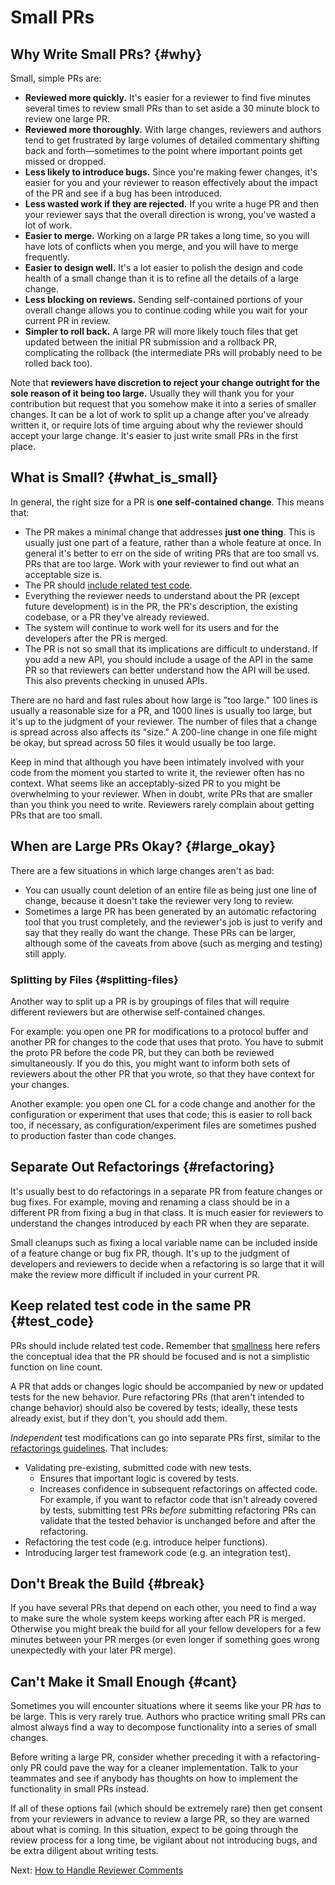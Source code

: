 # Small PRs



## Why Write Small PRs? {#why}

Small, simple PRs are:

-   **Reviewed more quickly.** It's easier for a reviewer to find five minutes
    several times to review small PRs than to set aside a 30 minute block to
    review one large PR.
-   **Reviewed more thoroughly.** With large changes, reviewers and authors tend
    to get frustrated by large volumes of detailed commentary shifting back and
    forth—sometimes to the point where important points get missed or dropped.
-   **Less likely to introduce bugs.** Since you're making fewer changes, it's
    easier for you and your reviewer to reason effectively about the impact of
    the PR and see if a bug has been introduced.
-   **Less wasted work if they are rejected.** If you write a huge PR and then
    your reviewer says that the overall direction is wrong, you've wasted a lot
    of work.
-   **Easier to merge.** Working on a large PR takes a long time, so you will
    have lots of conflicts when you merge, and you will have to merge
    frequently.
-   **Easier to design well.** It's a lot easier to polish the design and code
    health of a small change than it is to refine all the details of a large
    change.
-   **Less blocking on reviews.** Sending self-contained portions of your
    overall change allows you to continue coding while you wait for your current
    PR in review.
-   **Simpler to roll back.** A large PR will more likely touch files that get
    updated between the initial PR submission and a rollback PR, complicating
    the rollback (the intermediate PRs will probably need to be rolled back
    too).

Note that **reviewers have discretion to reject your change outright for the
sole reason of it being too large.** Usually they will thank you for your
contribution but request that you somehow make it into a series of smaller
changes. It can be a lot of work to split up a change after you've already
written it, or require lots of time arguing about why the reviewer should accept
your large change. It's easier to just write small PRs in the first place.

## What is Small? {#what_is_small}

In general, the right size for a PR is **one self-contained change**. This means
that:

-   The PR makes a minimal change that addresses **just one thing**. This is
    usually just one part of a feature, rather than a whole feature at once. In
    general it's better to err on the side of writing PRs that are too small vs.
    PRs that are too large. Work with your reviewer to find out what an
    acceptable size is.
-   The PR should [include related test code](#test_code).
-   Everything the reviewer needs to understand about the PR (except future
    development) is in the PR, the PR's description, the existing codebase, or a
    PR they've already reviewed.
-   The system will continue to work well for its users and for the developers
    after the PR is merged.
-   The PR is not so small that its implications are difficult to understand. If
    you add a new API, you should include a usage of the API in the same PR so
    that reviewers can better understand how the API will be used. This also
    prevents checking in unused APIs.

There are no hard and fast rules about how large is "too large." 100 lines is
usually a reasonable size for a PR, and 1000 lines is usually too large, but
it's up to the judgment of your reviewer. The number of files that a change is
spread across also affects its "size." A 200-line change in one file might be
okay, but spread across 50 files it would usually be too large.

Keep in mind that although you have been intimately involved with your code from
the moment you started to write it, the reviewer often has no context. What
seems like an acceptably-sized PR to you might be overwhelming to your reviewer.
When in doubt, write PRs that are smaller than you think you need to write.
Reviewers rarely complain about getting PRs that are too small.

## When are Large PRs Okay? {#large_okay}

There are a few situations in which large changes aren't as bad:

-   You can usually count deletion of an entire file as being just one line of
    change, because it doesn't take the reviewer very long to review.
-   Sometimes a large PR has been generated by an automatic refactoring tool
    that you trust completely, and the reviewer's job is just to verify and say
    that they really do want the change. These PRs can be larger, although some
    of the caveats from above (such as merging and testing) still apply.

### Splitting by Files {#splitting-files}

Another way to split up a PR is by groupings of files that will require
different reviewers but are otherwise self-contained changes.

For example: you open one PR for modifications to a protocol buffer and
another PR for changes to the code that uses that proto. You have to submit the
proto PR before the code PR, but they can both be reviewed simultaneously. If
you do this, you might want to inform both sets of reviewers about the other PR
that you wrote, so that they have context for your changes.

Another example: you open one CL for a code change and another for the
configuration or experiment that uses that code; this is easier to roll back
too, if necessary, as configuration/experiment files are sometimes pushed to
production faster than code changes.

## Separate Out Refactorings {#refactoring}

It's usually best to do refactorings in a separate PR from feature changes or
bug fixes. For example, moving and renaming a class should be in a different PR
from fixing a bug in that class. It is much easier for reviewers to understand
the changes introduced by each PR when they are separate.

Small cleanups such as fixing a local variable name can be included inside of a
feature change or bug fix PR, though. It's up to the judgment of developers and
reviewers to decide when a refactoring is so large that it will make the review
more difficult if included in your current PR.

## Keep related test code in the same PR {#test_code}

PRs should include related test code. Remember that [smallness](#what_is_small)
here refers the conceptual idea that the PR should be focused and is not a
simplistic function on line count.

A PR that adds or changes logic should be accompanied by new or updated tests
for the new behavior. Pure refactoring PRs (that aren't intended to change
behavior) should also be covered by tests; ideally, these tests already exist,
but if they don't, you should add them.

_Independent_ test modifications can go into separate PRs first, similar to the
[refactorings guidelines](#refactoring). That includes:

*   Validating pre-existing, submitted code with new tests.
    *   Ensures that important logic is covered by tests.
    *   Increases confidence in subsequent refactorings on affected code. For
        example, if you want to refactor code that isn't already covered by
        tests, submitting test PRs _before_ submitting refactoring PRs can
        validate that the tested behavior is unchanged before and after the
        refactoring.
*   Refactoring the test code (e.g. introduce helper functions).
*   Introducing larger test framework code (e.g. an integration test).

## Don't Break the Build {#break}

If you have several PRs that depend on each other, you need to find a way to
make sure the whole system keeps working after each PR is merged. Otherwise
you might break the build for all your fellow developers for a few minutes
between your PR merges (or even longer if something goes wrong unexpectedly
with your later PR merge).

## Can't Make it Small Enough {#cant}

Sometimes you will encounter situations where it seems like your PR *has* to be
large. This is very rarely true. Authors who practice writing small PRs can
almost always find a way to decompose functionality into a series of small
changes.

Before writing a large PR, consider whether preceding it with a refactoring-only
PR could pave the way for a cleaner implementation. Talk to your teammates and
see if anybody has thoughts on how to implement the functionality in small PRs
instead.

If all of these options fail (which should be extremely rare) then get consent
from your reviewers in advance to review a large PR, so they are warned about
what is coming. In this situation, expect to be going through the review process
for a long time, be vigilant about not introducing bugs, and be extra diligent
about writing tests.

Next: [How to Handle Reviewer Comments](handling-comments.md)
